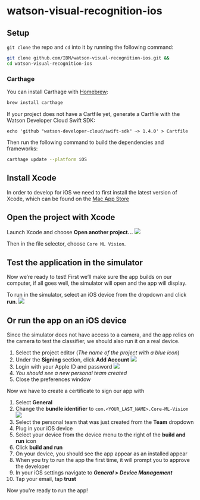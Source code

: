 # watson-visual-recognition-ios

## Setup
`git clone` the repo and `cd` into it by running the following command:

```bash
git clone github.com/IBM/watson-visual-recognition-ios.git &&
cd watson-visual-recognition-ios
```

### Carthage
You can install Carthage with [Homebrew](http://brew.sh/):

```bash
brew install carthage
```

If your project does not have a Cartfile yet, generate a Cartfile with the Watson Developer Cloud Swift SDK: 

```
echo 'github "watson-developer-cloud/swift-sdk" ~> 1.4.0' > Cartfile
```

Then run the following command to build the dependencies and frameworks:

```bash
carthage update --platform iOS
```

## Install Xcode
In order to develop for iOS we need to first install the latest version of Xcode, which can be found on the [Mac App Store](https://itunes.apple.com/us/app/xcode/id497799835?mt=12)

## Open the project with Xcode
Launch Xcode and choose **Open another project...**
![](https://d2mxuefqeaa7sj.cloudfront.net/s_50BD1551C2CA022B9CF9D8DF0A28275DB7ACF3DBDD5764C0CB12B3AF3B1E0766_1541995654686_Screen+Shot+2018-11-11+at+10.18.30+PM.png)

Then in the file selector, choose `Core ML Vision`.

## Test the application in the simulator
Now we’re ready to test! First we’ll make sure the app builds on our computer, if all goes well, the simulator will open and the app will display.

To run in the simulator, select an iOS device from the dropdown and click **run**.
![](https://d2mxuefqeaa7sj.cloudfront.net/s_50BD1551C2CA022B9CF9D8DF0A28275DB7ACF3DBDD5764C0CB12B3AF3B1E0766_1541996500409_Screen+Shot+2018-11-11+at+10.25.24+PM2.png)

## Or run the app on an iOS device
Since the simulator does not have access to a camera, and the app relies on the camera to test the classifier, we should also run it on a real device.


1. Select the project editor (*The name of the project with a blue icon*)
1. Under the **Signing** section, click **Add Account**
![](https://bourdakos1.github.io/deprecated-cloud-annotations/assets/add_account.png)
1. Login with your Apple ID and password
![](https://bourdakos1.github.io/deprecated-cloud-annotations/assets/xcode_add_account.png)
1. *You should see a new personal team created*
1. Close the preferences window

Now we have to create a certificate to sign our app with
1. Select **General**
1. Change the **bundle identifier** to `com.<YOUR_LAST_NAME>.Core-ML-Vision`
![](https://bourdakos1.github.io/deprecated-cloud-annotations/assets/change_identifier.png)
1. Select the personal team that was just created from the **Team** dropdown
1. Plug in your iOS device
1. Select your device from the device menu to the right of the **build and run** icon
1. Click **build and run**
1. On your device, you should see the app appear as an installed appear
1. When you try to run the app the first time, it will prompt you to approve the developer
1. In your iOS settings navigate to ***General > Device Management***
1. Tap your email, tap **trust**

Now you're ready to run the app!
